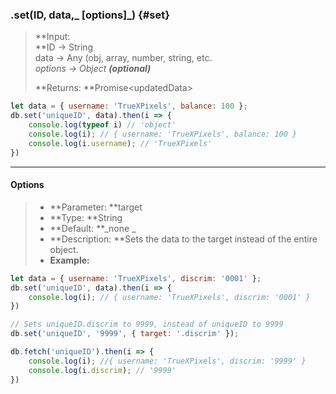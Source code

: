 ### .set\(ID, data,_ \[options\]_\) {#set}

> **Input:                
>    **ID -&gt; String  
>    data -&gt; Any \(obj, array, number, string, etc.  
>    _options -&gt; Object **\(optional\)**_  
>   
> **Returns: **Promise&lt;updatedData&gt;

```js
let data = { username: 'TrueXPixels', balance: 100 };
db.set('uniqueID', data).then(i => {
    console.log(typeof i) // 'object'
    console.log(i); // { username: 'TrueXPixels', balance: 100 }
    console.log(i.username); // 'TrueXPixels'
})
```

---

#### Options

> * **Parameter: **target
> * **Type: **String
> * **Default: **_none  _
> * **Description: **Sets the data to the target instead of the entire object.
> * **Example:**

```js
let data = { username: 'TrueXPixels', discrim: '0001' };
db.set('uniqueID', data).then(i => {
    console.log(i); // { username: 'TrueXPixels', discrim: '0001' }
})

// Sets uniqueID.discrim to 9999, instead of uniqueID to 9999
db.set('uniqueID', '9999', { target: '.discrim' });

db.fetch('uniqueID').then(i => {
    console.log(i); //{ username: 'TrueXPixels', discrim: '9999' }
    console.log(i.discrim); // '9999'
})
```



